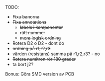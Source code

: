 TODO:
* ~~Fixa banorna~~
* ~~Fixa annotations~~
    * ~~labels i komponenter~~
    * ~~rätt nummer~~
    * ~~mera logisk ordning~~
* Rotera D2 o D2 - dont do
* ~~ordning på r1,r2,r3~~
* värden (resistans) samma på r1,r2,r3? - no
* ~~Rotera numitron rör 180 grader~~
* ta bort j2?

Bonus: Göra SMD version av PCB
